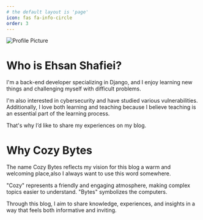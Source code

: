 ```yaml
---
# the default layout is 'page'
icon: fas fa-info-circle
order: 3
---
```

![Profile Picture](https://avatars.githubusercontent.com/u/139917215)
# Who is Ehsan Shafiei?
I'm a back-end developer specializing in Django, and I enjoy learning new things and challenging myself with difficult problems.

I'm also interested in cybersecurity and have studied various vulnerabilities. Additionally, I love both learning and teaching because I believe teaching is an essential part of the learning process.

That's why I’d like to share my experiences on my blog.

# Why Cozy Bytes
The name Cozy Bytes reflects my vision for this blog a warm and welcoming place,also I always want to use this word somewhere.

"Cozy" represents a friendly and engaging atmosphere, making complex topics easier to understand.
"Bytes" symbolizes the computers.

Through this blog, I aim to share knowledge, experiences, and insights in a way that feels both informative and inviting.
